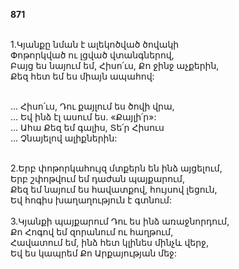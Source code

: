 **871**

\
1.Կյանքը նման է ալեկոծված ծովակի\
Փոթորկված ու լցված վտանգներով,\
Բայց ես նայում եմ, Հիսո՛ւս, Քո ջինջ աչքերին,\
Քեզ հետ եմ ես միայն ապահով:

\
 ... Հիսո՛ւս, Դու քայլում ես ծովի վրա,\
 ... Եվ ինձ էլ ասում ես. «Քայլի՛ր»:\
 ... Ահա Քեզ եմ գալիս, Տե՛ր Հիսուս\
 ... Չնայելով ալիքներին:

\
2.Երբ փոթորկահույզ մտքերն են ինձ այցելում,\
Երբ շփոթվում եմ դաժան պայքարում,\
Քեզ եմ նայում ես հավատքով, հույսով լեցուն,\
Եվ հոգիս խաղաղություն է գտնում:\
\
3.Կյանքի պայքարում Դու ես ինձ առաջնորդում,\
Քո Հոգով եմ զորանում ու հաղթում,\
Հավատում եմ, ինձ հետ կլինես մինչև վերջ,\
Եվ ես կապրեմ Քո Արքայության մեջ:
